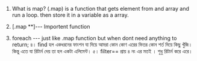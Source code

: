 1. What is map?
   (.map) is a function that gets element from and array and run a loop.
   then store it in a variable as a array.

2. [.map **]--- Importent function
3. foreach --- just like .map function but when dont need anything to return;
৪। find হল একধরনের ফাংশন যা দিয়ে আমরা কোন কোণ এরের ভিতর কোন শর্ত দিয়ে কিছু খুঁজি। কিন্তু এতে যা রিটার্ন দেয় তা হল একটা এলিমেন্ট। 
৫। filter== প্রায় ৪ নং এর মতই । শুধু রিটার্ন করে এরে। 
